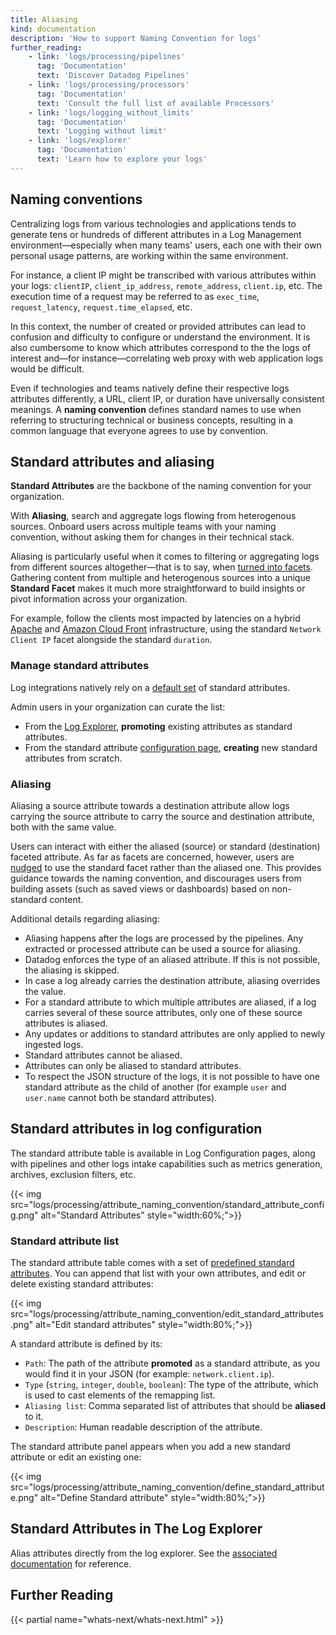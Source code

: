 ```yaml
---
title: Aliasing
kind: documentation
description: 'How to support Naming Convention for logs'
further_reading:
    - link: 'logs/processing/pipelines'
      tag: 'Documentation'
      text: 'Discover Datadog Pipelines'
    - link: 'logs/processing/processors'
      tag: 'Documentation'
      text: 'Consult the full list of available Processors'
    - link: 'logs/logging_without_limits'
      tag: 'Documentation'
      text: 'Logging without limit'
    - link: 'logs/explorer'
      tag: 'Documentation'
      text: 'Learn how to explore your logs'
---
```


## Naming conventions

Centralizing logs from various technologies and applications tends to generate tens or hundreds of different attributes in a Log Management environment—especially when many teams' users, each one with their own personal usage patterns, are working within the same environment.

For instance, a client IP might be transcribed with various attributes within your logs: `clientIP`, `client_ip_address`, `remote_address`, `client.ip`, etc. The execution time of a request may be referred to as `exec_time`, `request_latency`, `request.time_elapsed`, etc.

In this context, the number of created or provided attributes can lead to confusion and difficulty to configure or understand the environment. It is also cumbersome to know which attributes correspond to the the logs of interest and—for instance—correlating web proxy with web application logs would be difficult.

Even if technologies and teams natively define their respective logs attributes differently, a URL, client IP, or duration have universally consistent meanings. A **naming convention** defines standard names to use when referring to structuring technical or business concepts, resulting in a common language that everyone agrees to use by convention.

## Standard attributes and aliasing

**Standard Attributes** are the backbone of the naming convention for your organization.

With **Aliasing**, search and aggregate logs flowing from heterogenous sources. Onboard users across multiple teams with your naming convention, without asking them for changes in their technical stack.

Aliasing is particularly useful when it comes to filtering or aggregating logs from different sources altogether—that is to say, when [turned into facets][1]. Gathering content from multiple and heterogenous sources into a unique **Standard Facet** makes it much more straightforward to build insights or pivot information across your organization.

For example, follow the clients most impacted by latencies on a hybrid [Apache][2] and [Amazon Cloud Front][3] infrastructure, using the standard `Network Client IP` facet alongside the standard `duration`.

### Manage standard attributes

Log integrations natively rely on a [default set](#default-standard-attribute-list) of standard attributes.

Admin users in your organization can curate the list:

- From the [Log Explorer][1], **promoting** existing attributes as standard attributes.
- From the standard attribute [configuration page](#standard-attributes-in-explorer), **creating** new standard attributes from scratch.

### Aliasing

Aliasing a source attribute towards a destination attribute allow logs carrying the source attribute to carry the source and destination attribute, both with the same value.

Users can interact with either the aliased (source) or standard (destination) faceted attribute. As far as facets are concerned, however, users are [nudged][4] to use the standard facet rather than the aliased one. This provides guidance towards the naming convention, and discourages users from building assets (such as saved views or dashboards) based on non-standard content.

Additional details regarding aliasing:

- Aliasing happens after the logs are processed by the pipelines. Any extracted or processed attribute can be used a source for aliasing.
- Datadog enforces the type of an aliased attribute. If this is not possible, the aliasing is skipped.
- In case a log already carries the destination attribute, aliasing overrides the value.
- For a standard attribute to which multiple attributes are aliased, if a log carries several of these source attributes, only one of these source attributes is aliased.
- Any updates or additions to standard attributes are only applied to newly ingested logs.
- Standard attributes cannot be aliased.
- Attributes can only be aliased to standard attributes.
- To respect the JSON structure of the logs, it is not possible to have one standard attribute as the child of another (for example `user` and `user.name` cannot both be standard attributes).

## Standard attributes in log configuration

The standard attribute table is available in Log Configuration pages, along with pipelines and other logs intake capabilities such as metrics generation, archives, exclusion filters, etc.

{{< img src="logs/processing/attribute_naming_convention/standard_attribute_config.png" alt="Standard Attributes"  style="width:60%;">}}

### Standard attribute list

The standard attribute table comes with a set of [predefined standard attributes](#default-standard-attribute-list). You can append that list with your own attributes, and edit or delete existing standard attributes:

{{< img src="logs/processing/attribute_naming_convention/edit_standard_attributes.png" alt="Edit standard attributes"  style="width:80%;">}}

A standard attribute is defined by its:

- `Path`: The path of the attribute **promoted** as a standard attribute, as you would find it in your JSON (for example: `network.client.ip`).
- `Type` (`string`, `integer`, `double`, `boolean`): The type of the attribute, which is used to cast elements of the remapping list.
- `Aliasing list`: Comma separated list of attributes that should be **aliased** to it.
- `Description`: Human readable description of the attribute.

The standard attribute panel appears when you add a new standard attribute or edit an existing one:

{{< img src="logs/processing/attribute_naming_convention/define_standard_attribute.png" alt="Define Standard attribute"  style="width:80%;">}}

## Standard Attributes in The Log Explorer

Alias attributes directly from the log explorer. See the [associated documentation][5] for reference.

## Further Reading

{{< partial name="whats-next/whats-next.html" >}}

[1]: /logs/explorer/facets/
[2]: /integrations/apache/
[3]: /integrations/amazon_cloudfront/
[4]: /logs/explorer/facets/#aliased-facets
[5]: /logs/explorer/facets/#alias-facets
[6]: /integrations/apache
[7]: /integrations/varnish
[8]: /integrations/amazon_elb
[9]: /integrations/nginx
[10]: /integrations/haproxy
[11]: https://en.wikipedia.org/wiki/List_of_ISO_3166_country_codes
[12]: /logs/processing/processors/#url-parser
[13]: /logs/processing/processors/#user-agent-parser
[14]: /integrations/cassandra
[15]: /integrations/mysql
[16]: /integrations/amazon_rds
[17]: /integrations/elastic
[18]: /logs/processing/processors/#remapper
[19]: /logs/explorer/facets
[20]: /tracing/app_analytics/search
[21]: /integrations/rsyslog
[22]: /integrations/nxlog
[23]: /integrations/syslog_ng
[24]: /integrations/fluentd
[25]: /integrations/logstash
[26]: https://en.wikipedia.org/wiki/List_of_DNS_record_types
